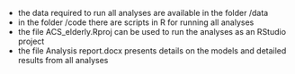 - the data required to run all analyses are available in the folder /data
- in the folder /code there are scripts in R for running all analyses
- the file ACS_elderly.Rproj can be used to run the analyses  as an RStudio project
- the file Analysis report.docx presents details on the models and detailed results from all analyses
